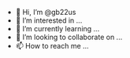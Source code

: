 - 👋 Hi, I’m @gb22us
- 👀 I’m interested in ...
- 🌱 I’m currently learning ...
- 💞️ I’m looking to collaborate on ...
- 📫 How to reach me ...

<!---
gb22us/gb22us is a ✨ special ✨ repository because its `README.md` (this file) appears on your GitHub profile.
You can click the Preview link to take a look at your changes.
--->

